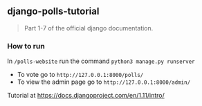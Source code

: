 ## django-polls-tutorial
> Part 1-7 of the official django documentation.

### How to run
In `/polls-website` run the command `python3 manage.py runserver`
- To vote go to `http://127.0.0.1:8000/polls/`
- To view the admin page go to `http://127.0.0.1:8000/admin/`

Tutorial at https://docs.djangoproject.com/en/1.11/intro/
